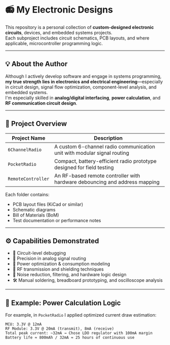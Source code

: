 # 📻 My Electronic Designs

This repository is a personal collection of **custom-designed electronic circuits**, devices, and embedded systems projects.  
Each subproject includes circuit schematics, PCB layouts, and where applicable, microcontroller programming logic.

---

## 💡 About the Author

Although I actively develop software and engage in systems programming, **my true strength lies in electronics and electrical engineering**—especially in circuit design, signal flow optimization, component-level analysis, and embedded systems.  
I'm especially skilled in **analog/digital interfacing**, **power calculation**, and **RF communication circuit design**.

---

## 🔧 Project Overview

| Project Name       | Description                                                                 |
|--------------------|-----------------------------------------------------------------------------|
| `6ChannelRadio`     | A custom 6-channel radio communication unit with modular signal routing     |
| `PocketRadio`       | Compact, battery-efficient radio prototype designed for field testing       |
| `RemoteController`  | An RF-based remote controller with hardware debouncing and address mapping  |

Each folder contains:
- PCB layout files (KiCad or similar)
- Schematic diagrams
- Bill of Materials (BoM)
- Test documentation or performance notes

---

## ⚙️ Capabilities Demonstrated

- 🔩 Circuit-level debugging  
- 📐 Precision in analog signal routing  
- 🔋 Power optimization & consumption modeling  
- 📶 RF transmission and shielding techniques  
- 🧠 Noise reduction, filtering, and hardware logic design  
- 🛠 Manual soldering, breadboard prototyping, and oscilloscope analysis

---

## 🧠 Example: Power Calculation Logic

For example, in `PocketRadio` I applied optimized current draw estimation:

```text
MCU: 3.3V @ 12mA  
RF Module: 3.3V @ 20mA (transmit), 8mA (receive)  
Total peak current: ~32mA → Chose LDO regulator with 100mA margin  
Battery life ≈ 800mAh / 32mA ≈ 25 hours of continuous use
